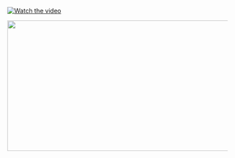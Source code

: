 

[![Watch the video](https://img.youtube.com/vi/NXdaQVeEng8/hqdefault.jpg)](https://www.youtube.com/embed/NXdaQVeEng8)

[<img src="https://img.youtube.com/vi/NXdaQVeEng8/hqdefault.jpg" width="600" height="300"
/>](https://www.youtube.com/embed/NXdaQVeEng8)
